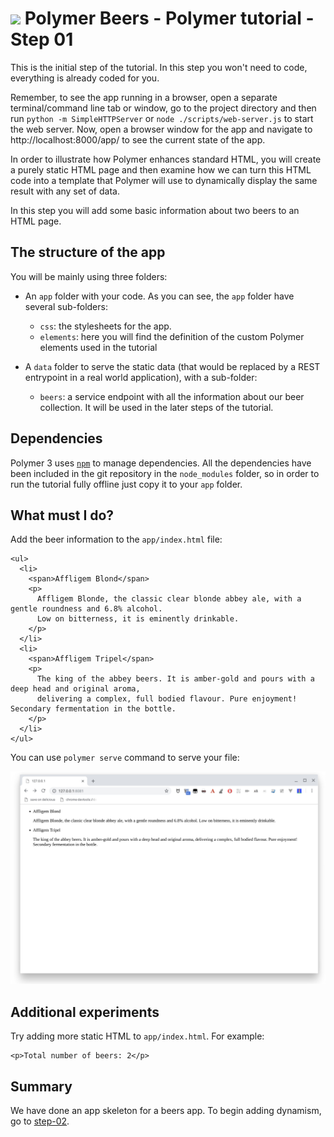# ![](/img/logo-25px.png) Polymer Beers - Polymer tutorial - Step 01


This is the initial step of the tutorial. In this step you won't need to code, everything is already coded for you.

Remember, to see the app running in a browser, open a separate terminal/command line tab or window, go to the project directory and then run `python -m SimpleHTTPServer` or `node ./scripts/web-server.js` to start the web server. Now, open a browser window for the app and navigate to http://localhost:8000/app/ to see the current state of the app.

In order to illustrate how Polymer enhances standard HTML, you will create a purely static HTML page and then examine how we can turn this HTML code into a template that Polymer will use to dynamically display the same result with any set of data.

In this step you will add some basic information about two beers to an HTML page.

## The structure of the app ##

You will be mainly using three folders: 

- An `app` folder with your code. As you can see, the `app` folder have several sub-folders:

    - `css`: the stylesheets for the app.
    - `elements`: here you will find the definition of the custom Polymer elements used in the tutorial

- A `data` folder to serve the static data (that would be replaced by a REST entrypoint in a real world application), with a sub-folder:

    - `beers`: a service endpoint with all the information about our beer collection. It will be used in the later steps of the tutorial.


## Dependencies

Polymer 3 uses [`npm`]() to manage dependencies. All the dependencies have been included in the git repository in the `node_modules` folder, so in order to run the tutorial fully offline just copy it to your `app` folder.

## What must I do? ##

Add the beer information to the `app/index.html` file:


    <ul>
      <li>
        <span>Affligem Blond</span>
        <p>
          Affligem Blonde, the classic clear blonde abbey ale, with a gentle roundness and 6.8% alcohol.
          Low on bitterness, it is eminently drinkable.
        </p>
      </li>
      <li>
        <span>Affligem Tripel</span>
        <p>
          The king of the abbey beers. It is amber-gold and pours with a deep head and original aroma,
          delivering a complex, full bodied flavour. Pure enjoyment! Secondary fermentation in the bottle.
        </p>
      </li>
    </ul>

You can use `polymer serve` command to serve your file:

![Screenshot](../img/step-01-01.jpg)

## Additional experiments ##

Try adding more static HTML to `app/index.html`. For example:


    <p>Total number of beers: 2</p>

## Summary

We have done an app skeleton for a beers app. To begin adding dynamism, go to [step-02](../step-02).    
